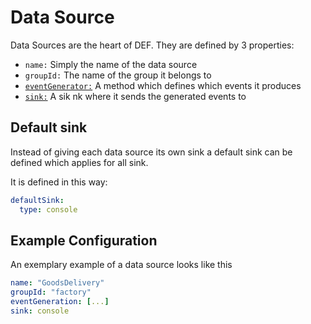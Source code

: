 # Data Source

Data Sources are the heart of DEF. They are defined by 3 properties:

- `name:` Simply the name of the data source
- `groupId:` The name of the group it belongs to
- [`eventGenerator:`](../event/README.md) A method which defines which events it produces
- [`sink:`](../sink/README.md) A sik nk where it sends the generated events to

## Default sink
Instead of giving each data source its own sink a default sink can be defined which applies for all sink.

It is defined in this way:
```yaml
defaultSink:
  type: console
```

## Example Configuration
An exemplary example of a data source looks like this
```yaml
name: "GoodsDelivery"
groupId: "factory"
eventGeneration: [...]
sink: console
```